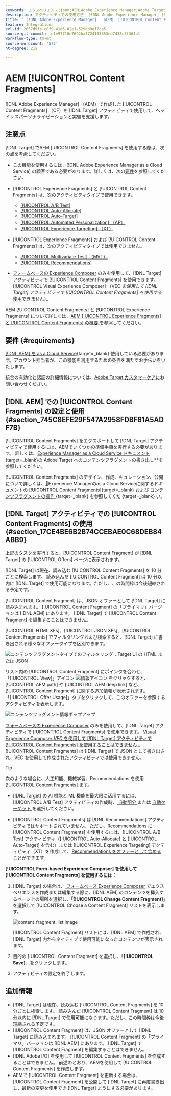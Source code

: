 ```yaml
---
keywords: エクスペリエンス;json;AEM;Adobe Experience Manager;Adobe Target への書き出し;コンテンツフラグメント;フラグメント;CF;cf;ヘッドレス;パーソナライゼーション;実験
description: アクティビティでの使用方法  [!DNL Adobe Experience Manager] [!UICONTROL Content Fragments] 説明  [!DNL Adobe Target]  ます。
title: ' [!DNL Adobe Experience Manager]  （AEM） [!UICONTROL Content Fragments] の使用方法？'
feature: Integrations
exl-id: 2057d9fe-c0f9-41d5-82e1-529db9ef7ca5
source-git-commit: fe1e97710e7692ba7724103853ed7438c3f361b1
workflow-type: tm+mt
source-wordcount: '572'
ht-degree: 21%

---
```


# AEM [!UICONTROL Content Fragments]

[!DNL Adobe Experience Manager] （AEM）で作成した [!UICONTROL Content Fragments] （CF）を [!DNL Target] アクティビティで使用して、ヘッドレスパーソナライゼーションと実験を支援します。

## 注意点

[!DNL Target] でAEM [!UICONTROL Content Fragments] を使用する際は、次の点を考慮してください。

* この機能を使用するには、[!DNL Adobe Experience Manager as a Cloud Service] の顧客である必要があります。詳しくは、次の[要件](#section_AE6F0971E1574B3AA324003599B96E5A)を参照してください。
* [!UICONTROL Experience Fragments] と [!UICONTROL Content Fragments] は、次のアクティビティタイプで使用できます。

   * [[!UICONTROL A/B Test]](/help/main/c-activities/t-test-ab/test-ab.md)
   * [[!UICONTROL Auto-Allocate]](/help/main/c-activities/automated-traffic-allocation/automated-traffic-allocation.md)
   * [[!UICONTROL Auto-Target]](/help/main/c-activities/auto-target/auto-target-to-optimize.md)
   * [[!UICONTROL Automated Personalization] （AP）](/help/main/c-activities/t-automated-personalization/automated-personalization.md)
   * [[!UICONTROL Experience Targeting] （XT）](/help/main/c-activities/t-experience-target/experience-target.md)

* [!UICONTROL Experience Fragments] および [!UICONTROL Content Fragments] は、次のアクティビティタイプでは使用できません。

   * [[!UICONTROL Multivariate Test] （MVT）](/help/main/c-activities/c-multivariate-testing/multivariate-testing.md)
   * [[!UICONTROL Recommendations]](/help/main/c-recommendations/recommendations.md)

* [ フォームベースの Experience Composer](/help/main/c-experiences/form-experience-composer.md) のみを使用して、[!DNL Target] アクティビティで [!UICONTROL Content Fragments] を使用できます。 [!UICONTROL Visual Experience Composer] （VEC *を使用して [!DNL Target] アクティビティで [!UICONTROL Content Fragments] を使用する* 使用できません）。

AEM [!UICONTROL Content Fragments] と [!UICONTROL Experience Fragments] について詳しくは、[AEM [!UICONTROL Experience Fragments] と [!UICONTROL Content Fragments] の概要 ](/help/main/c-integrating-target-with-mac/aem/aem-experience-and-content-fragments.md) を参照してください。

## 要件 {#requirements}

[[!DNL AEM]  を as a Cloud Service](https://experienceleague.adobe.com/docs/experience-manager-cloud-service.html?lang=ja){target=_blank} 使用している必要があります。アカウント担当者が、この機能を利用するための条件を満たすお手伝いをいたします。

統合の有効化と認証の詳細情報については、[Adobe Target カスタマーケア](/help/main/cmp-resources-and-contact-information.md#reference_ACA3391A00EF467B87930A450050077C)にお問い合わせください。

## [!DNL AEM] での [!UICONTROL Content Fragments] の設定と使用 {#section_745C8EFE29F547A2958FDBF61A5ADF7B}

[!UICONTROL Content Fragments] をエクスポートして [!DNL Target] アクティビティで使用するには、AEMでいくつかの準備手順を実行する必要があります。 詳しくは、[Experience Manager as a Cloud Service ドキュメント](https://experienceleague.adobe.com/docs/experience-manager-cloud-service/content/sites/integrations/content-fragments-target.html?lang=ja){target=_blank}の Adobe Target へのコンテンツフラグメントの書き出し&#x200B;**&#x200B;を参照してください。

[!UICONTROL Content Fragments] のデザイン、作成、キュレーション、公開について詳しくは、[&#128279;](https://experienceleague.adobe.com/docs/experience-manager-cloud-service/content/home.html?lang=ja)Experience Managerのas a Cloud Serviceに関するドキュメントの [[!UICONTROL Content Fragments]](https://experienceleague.adobe.com/docs/experience-manager-cloud-service/content/sites/authoring/fundamentals/content-fragments.html?lang=ja){target=_blank} および [ コンテンツフラグメントの操作 ](https://experienceleague.adobe.com/docs/experience-manager-cloud-service/content/sites/administering/content-fragments/content-fragments.html?lang=ja){target=_blank} を参照してくだ {target=_blank} い。

## [!DNL Target] アクティビティでの [!UICONTROL Content Fragments] の使用 {#section_17CE4BE6B2B74CCEBAE0C68DEB84ABB9}

上記のタスクを実行すると、[!UICONTROL Content Fragment] が [!DNL Target] の [!UICONTROL Offers] ページに表示されます。

[!DNL Target] は現在、読み込む [!UICONTROL Content Fragments] を 10 分ごとに検索します。 読み込んだ [!UICONTROL Content Fragment] は 10 分以内に [!DNL Target] で使用可能になります。ただし、この時間枠は今後短縮される予定です。

[!UICONTROL Content Fragment] は、JSON オファーとして [!DNL Target] に読み込まれます。 [!UICONTROL Content Fragment] の「プライマリ」バージョンは [!DNL AEM] にあります。 [!DNL Target] で [!UICONTROL Content Fragment] を編集することはできません。

[!UICONTROL HTML XFs]、[!UICONTROL JSON XFs]、[!UICONTROL Content Fragments] でフィルタリングおよび検索すると、[!DNL Target] に書き出される様々なオファータイプを区別できます。

![コンテンツフラグメントタイプでのフィルタリング：Target UI の HTML または JSON](/help/main/c-integrating-target-with-mac/aem/assets/fragment-types.png)

リスト内の [!UICONTROL Content Fragment] にポインタを合わせ、「[!UICONTROL View]」アイコン ![ 情報アイコン ](/help/main/c-integrating-target-with-mac/aem/assets/icon-info.png) をクリックすると、[!UICONTROL AEM path] や [!UICONTROL AEM deep link] など、[!UICONTROL Content Fragment] に関する追加情報が表示されます。 「[!UICONTROL Offer Usage]」タブをクリックして、このオファーを参照するアクティビティを表示します。

![コンテンツフラグメント情報ポップアップ](/help/main/c-integrating-target-with-mac/aem/assets/cf-info-popup.png)

[ フォームベースの Experience Composer](/help/main/c-experiences/form-experience-composer.md) のみを使用して、[!DNL Target] アクティビティで [!UICONTROL Content Fragments] を使用できます。 [Visual Experience Composer *VEC* を使用して [!DNL Target] アクティビティで [!UICONTROL Content Fragments] を使用することはできません ](/help/main/c-experiences/c-visual-experience-composer/visual-experience-composer.md)。 [!UICONTROL Content Fragments] は [!DNL Target] で JSON として書き出され、VEC を使用して作成されたアクティビティでは使用できません。

>[!TIP]
>
>次のような場合に、人工知能、機械学習、Recommendations を使用 [!UICONTROL Content Fragments] ます。
>
>* [!DNL Target] の AI 機能と ML 機能を最大限に活用するには、[!UICONTROL A/B Test] アクティビティの作成時、[ 自動配分 ](/help/main/c-activities/automated-traffic-allocation/automated-traffic-allocation.md#concept_A1407678796B4C569E94CBA8A9F7F5D4) または [ 自動ターゲット ](/help/main/c-activities/auto-target/auto-target-to-optimize.md) を選択してください。
>
>* [!UICONTROL Content Fragments] は [!DNL Recommendations] アクティビティではサポートされていません。 ただし、Recommendations に [!UICONTROL Content Fragments] を使用するには、[!UICONTROL A/B Test] アクティビティ（[!UICONTROL Auto-Allocate] と [!UICONTROL Auto-Target] を含む）または [!UICONTROL Experience Targeting] アクティビティ（XT）を作成して、[Recommendations をオファーとして含める ](/help/main/c-recommendations/recommendations-as-an-offer.md) ことができます。

**[!UICONTROL Form-based Experience Composer] を使用して [!UICONTROL Content Fragments] を使用するには：**

1. [!DNL Target] の場合は、[ フォームベース Experience Composer](/help/main/c-experiences/form-experience-composer.md#task_FAC842A6535045B68B4C1AD3E657E56E) でエクスペリエンスを作成または編集する際に、[!DNL AEM] のコンテンツを挿入するページ上の場所を選択し、「**[!UICONTROL Change Content Fragment]**」を選択して [!UICONTROL Choose a Content Fragment] リストを表示します。

   ![content_fragment_list image](/help/main/c-integrating-target-with-mac/aem/assets/choose-content-fragment.png)

   [!UICONTROL Content Fragment] リストには、[!DNL AEM] で作成され、[!DNL Target] 内からネイティブで使用可能になったコンテンツが表示されます。

1. 目的の [!UICONTROL Content Fragment] を選択し、「**[!UICONTROL Save]**」をクリックします。
1. アクティビティの設定を終了します。

## 追加情報

* [!DNL Target] は現在、読み込む [!UICONTROL Content Fragments] を 10 分ごとに検索します。 読み込んだ [!UICONTROL Content Fragment] は 10 分以内に [!DNL Target] で使用可能になります。ただし、この時間枠は今後短縮される予定です。
* [!UICONTROL Content Fragment] は、JSON オファーとして [!DNL Target] に読み込まれます。 [!UICONTROL Content Fragment] の「プライマリ」バージョンは [!DNL AEM] にあります。 [!DNL Target] で [!UICONTROL Content Fragment] を編集することはできません。
* [!DNL Adobe I/O] を使用して [!UICONTROL Content Fragments] を作成することはできません。 前述のとおり、AEMを使用して [!UICONTROL Content Fragments] を作成します。
* AEMで [!UICONTROL Content Fragment] を更新する場合は、[!UICONTROL Content Fragment] を公開して [!DNL Target] に再度書き出し、最新の変更を使用でき [!DNL Target] ようにする必要があります。
